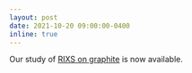 ```yaml
---
layout: post
date: 2021-10-20 09:00:00-0400
inline: true
---
```


Our study of [RIXS on graphite](/publications/#Dashwood2021probing) is now available. 
